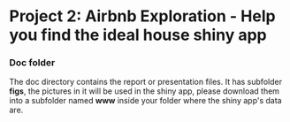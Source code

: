 # Project 2: Airbnb Exploration - Help you find the ideal house shiny app

### Doc folder

The doc directory contains the report or presentation files. It has subfolder **figs**, the pictures in it will be used in the shiny app, please download them into a subfolder named **www** inside your folder where the shiny app's data are.  
